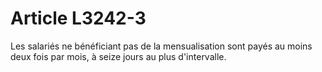 # Article L3242-3

Les salariés ne bénéficiant pas de la mensualisation sont payés au moins deux fois par mois, à seize jours au plus d'intervalle.